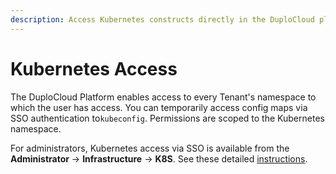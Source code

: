 ```yaml
---
description: Access Kubernetes constructs directly in the DuploCloud platform
---
```


# Kubernetes Access

The DuploCloud Platform enables access to every Tenant's namespace to which the user has access. You can temporarily access config maps via SSO authentication to`kubeconfig`.  Permissions are scoped to the Kubernetes namespace.&#x20;

For administrators, Kubernetes access via SSO is available from the **Administrator** -> **Infrastructure** -> **K8S**. See these detailed [instructions](../../kubernetes-overview/kubectl/kubectl-token.md).
